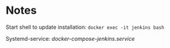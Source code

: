 # Notes

Start shell to update installation:
`docker exec -it jenkins bash`

Systemd-service: _docker-compose-jenkins.service_


